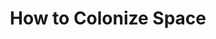 --- 
title: "How to Colonize Space"
publishdate: "2019-5-4T16:48:46+02:00"
src: "https://365manga.net/manga/how-to-colonize-space"
image: "https://data.365manga.net/images/thumbnails/19497-how-to-colonize-space.jpg"
description: "A tale about people who have to shoulder the burden of mankind's progress"
---
